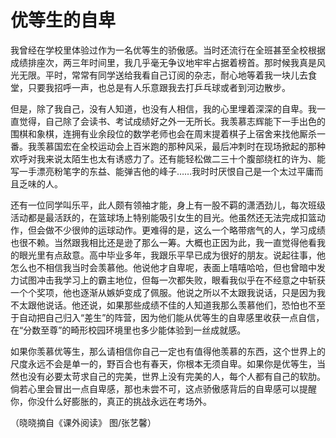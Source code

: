 # 优等生的自卑

我曾经在学校里体验过作为一名优等生的骄傲感。当时还流行在全班甚至全校根据成绩排座次，两三年时间里，我几乎毫无争议地牢牢占据着榜首。那时候我真是风光无限。平时，常常有同学送给我看自己订阅的杂志，耐心地等着我一块儿去食堂，只要我招呼一声，也总是有人乐意跟我去打乒乓球或者到河边散步。 

但是，除了我自己，没有人知道，也没有人相信，我的心里埋着深深的自卑。我一直觉得，自己除了会读书、考试成绩好之外一无所长。我羡慕志辉能下一手出色的围棋和象棋，连拥有业余段位的数学老师也会在周末提着棋子上宿舍来找他厮杀一番。我羡慕国宏在全校运动会上百米跑的那种风采，最后冲刺时在现场掀起的那种欢呼对我来说太陌生也太有诱惑力了。还有能轻松做二三十个腹部绕杠的许为、能写一手漂亮粉笔字的东益、能弹吉他的峰子……我时时厌恨自己是一个太过平庸而且乏味的人。 

还有一位同学叫乐平，此人颇有领袖才能，身上有一股不羁的潇洒劲儿，每次班级活动都是最活跃的，在篮球场上特别能吸引女生的目光。他虽然还无法完成扣篮动作，但会做不少很帅的运球动作。更难得的是，这么一个略带痞气的人，学习成绩也很不赖。当然跟我相比还是逊了那么一筹。大概也正因为此，我一直觉得他看我的眼光里有点敌意。高中毕业多年，我跟乐平早已成为很好的朋友。说起往事，他怎么也不相信我当时会羡慕他。他说他才自卑呢，表面上嘻嘻哈哈，但也曾暗中发力试图冲击我学习上的霸主地位，但每一次都失败，眼看我似乎在不经意之中斩获一个个奖项，他也逐渐从嫉妒变成了佩服。他说之所以不太跟我说话，只是因为我不太跟他说话。他还说，如果那些成绩不佳的人知道我那么羡慕他们，恐怕也不至于自动把自己归入“差生”的阵营，因为他们能从优等生的自卑感里收获一点自信，在“分数至尊”的畸形校园环境里也多少能体验到一丝成就感。 

如果你羡慕优等生，那么请相信你自己一定也有值得他羡慕的东西，这个世界上的尺度永远不会是单一的，野百合也有春天，你根本无须自卑。如果你是优等生，当然也没有必要太苛求自己的完美，世界上没有完美的人，每个人都有自己的软肋。倘若心里会冒出一点自卑感，那也未尝不可，这点骄傲感背后的自卑感可以提醒你，你没什么好膨胀的，真正的挑战永远在考场外。 

（晓晓摘自《课外阅读》 图/张艺馨）